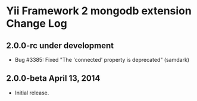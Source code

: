 Yii Framework 2 mongodb extension Change Log
============================================

2.0.0-rc under development
--------------------------

- Bug #3385: Fixed "The 'connected' property is deprecated" (samdark)


2.0.0-beta April 13, 2014
-------------------------

- Initial release.
